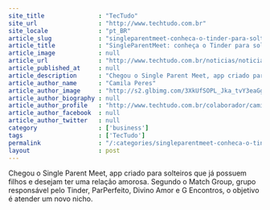 ```yaml
---
site_title               : "TecTudo"
site_url                 : "http://www.techtudo.com.br"
site_locale              : "pt_BR"
article_slug             : "singleparentmeet-conheca-o-tinder-para-solteiros-com-filhos"
article_title            : "SingleParentMeet: conheça o Tinder para solteiros com filhos"
article_image            : null
article_url              : "http://www.techtudo.com.br/noticias/noticia/2016/07/singleparentmeet-conheca-o-tinder-para-solteiros-com-filhos.html"
article_published_at     : null
article_description      : "Chegou o Single Parent Meet, app criado para solteiros que já possuem filhos e desejam ter uma relação amorosa. Segundo o Match Group, grupo responsável pelo Tinder, ParPerfeito, Divino Amor e G Encontros, o objetivo é atender um novo nicho."
article_author_name      : "Camila Peres"
article_author_image     : "http://s2.glbimg.com/3XkUfSOPL_Jka_tvY3eaGgZzRjM=/30x30/s2.glbimg.com/d8zHGh6MIdPsJUht56-MWbFRsyw=/12x0:598x587/140x140/s.glbimg.com/po/tt2/f/original/2015/10/14/foto_1.png"
article_author_biography : null
article_author_profile   : "http://www.techtudo.com.br/colaborador/camila-peres.html"
article_author_facebook  : null
article_author_twitter   : null
category                 : ['business']
tags                     : ['TecTudo']
permalink                : "/:categories/singleparentmeet-conheca-o-tinder-para-solteiros-com-filhos/"
layout                   : post
---
```


Chegou o Single Parent Meet, app criado para solteiros que já possuem filhos e desejam ter uma relação amorosa. Segundo o Match Group, grupo responsável pelo Tinder, ParPerfeito, Divino Amor e G Encontros, o objetivo é atender um novo nicho.
